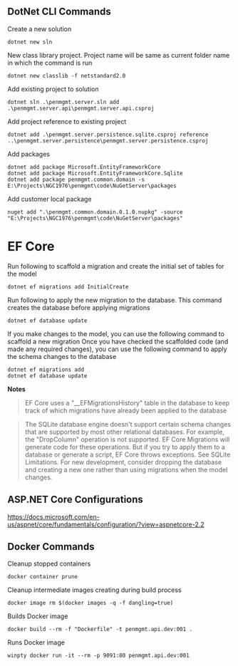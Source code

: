 ## DotNet CLI Commands

Create a new solution
```
dotnet new sln
```

New class library project. Project name will be same as current folder name in which the command is run
```
dotnet new classlib -f netstandard2.0
```

Add existing project to solution
```
dotnet sln .\penmgmt.server.sln add .\penmgmt.server.api\penmgmt.server.api.csproj
```

Add project reference to existing project
```
dotnet add .\penmgmt.server.persistence.sqlite.csproj reference ..\penmgmt.server.persistence\penmgmt.server.persistence.csproj
```

Add packages
```
dotnet add package Microsoft.EntityFrameworkCore
dotnet add package Microsoft.EntityFrameworkCore.Sqlite
dotnet add package penmgmt.common.domain -s E:\Projects\NGC1976\penmgmt\code\NuGetServer\packages
```

Add customer local package
```
nuget add ".\penmgmt.common.domain.0.1.0.nupkg" -source "E:\Projects\NGC1976\penmgmt\code\NuGetServer\packages"
```


# EF Core

Run following to scaffold a migration and create the initial set of tables for the model
```
dotnet ef migrations add InitialCreate
```

Run following to apply the new migration to the database. This command creates the database before applying migrations
```
dotnet ef database update
```

If you make changes to the model, you can use the following command to scaffold a new migration
Once you have checked the scaffolded code (and made any required changes), you can use the following command to apply the schema changes to the database
```
dotnet ef migrations add
dotnet ef database update 
```

**Notes**
> EF Core uses a "__EFMigrationsHistory" table in the database to keep track of which migrations have already been applied to the database

> The SQLite database engine doesn't support certain schema changes that are supported by most other relational databases. For example, the "DropColumn" operation is not supported. EF Core Migrations will generate code for these operations. But if you try to apply them to a database or generate a script, EF Core throws exceptions. See SQLite Limitations. For new development, consider dropping the database and creating a new one rather than using migrations when the model changes.


## ASP.NET Core Configurations

https://docs.microsoft.com/en-us/aspnet/core/fundamentals/configuration/?view=aspnetcore-2.2


## Docker Commands

Cleanup stopped containers
```
docker container prune
```

Cleanup intermediate images creating during build process
```
docker image rm $(docker images -q -f dangling=true)
```

Builds Docker image
```
docker build --rm -f "Dockerfile" -t penmgmt.api.dev:001 .
```

Runs Docker image
```
winpty docker run -it --rm -p 9091:80 penmgmt.api.dev:001
```

